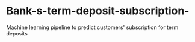 # Bank-s-term-deposit-subscription-
Machine learning pipeline to predict customers' subscription for term deposits 
